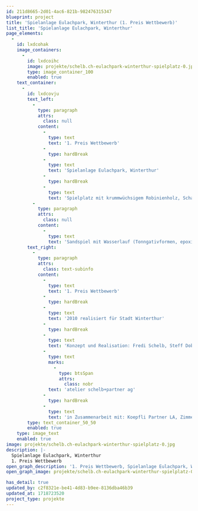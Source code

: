 ```yaml
---
id: 211d8665-2d01-4ac6-821b-982476315347
blueprint: project
title: 'Spielanlage Eulachpark, Winterthur (1. Preis Wettbewerb)'
list_title: 'Spielanlage Eulachpark, Winterthur'
page_elements:
  -
    id: lxdcohak
    image_containers:
      -
        id: lxdcoihc
        image: projekte/schelb.ch-eulachpark-winterthur-spielplatz-0.jpg
        type: image_container_100
        enabled: true
    text_container:
      -
        id: lxdcovju
        text_left:
          -
            type: paragraph
            attrs:
              class: null
            content:
              -
                type: text
                text: '1. Preis Wettbewerb'
              -
                type: hardBreak
              -
                type: text
                text: 'Spielanlage Eulachpark, Winterthur'
              -
                type: hardBreak
              -
                type: text
                text: 'Spielplatz mit krummwüchsigem Robinienholz, Schaukeln, Spiel-Iglus, Rohrtelefon.'
          -
            type: paragraph
            attrs:
              class: null
            content:
              -
                type: text
                text: 'Sandspiel mit Wasserlauf (Tonngativformen, epoxiert und in Beton gegossen).'
        text_right:
          -
            type: paragraph
            attrs:
              class: text-subinfo
            content:
              -
                type: text
                text: '1. Preis Wettbewerb'
              -
                type: hardBreak
              -
                type: text
                text: '2010 realisiert für Stadt Winterthur'
              -
                type: hardBreak
              -
                type: text
                text: 'Konzept und Realisation: Fredi Schelb, Steff Dobler, '
              -
                type: text
                marks:
                  -
                    type: btsSpan
                    attrs:
                      class: nobr
                text: 'atelier schelb+partner ag'
              -
                type: hardBreak
              -
                type: text
                text: 'in Zusammenarbeit mit: Koepfli Partner LA, Zimmerei Oberhänsli'
        type: text_container_50_50
        enabled: true
    type: image_text
    enabled: true
image: projekte/schelb.ch-eulachpark-winterthur-spielplatz-0.jpg
description: |-
  Spielanlage Eulachpark, Winterthur
  1. Preis Wettbewerb
open_graph_description: '1. Preis Wettbewerb, Spielanlage Eulachpark, Winterthur, Spielplatz mit krummwüchsigem Robinienholz, Schaukeln, Spiel-Iglus, Rohrtelefon. Sandspiel mit Wasserlauf (Tonngativformen, epoxiert und in Beton gegossen).'
open_graph_image: projekte/schelb.ch-eulachpark-winterthur-spielplatz-0.jpg

has_detail: true
updated_by: c2f8321e-be41-4d83-b9ee-8136dba46b39
updated_at: 1718723520
project_type: projekte
---
```

